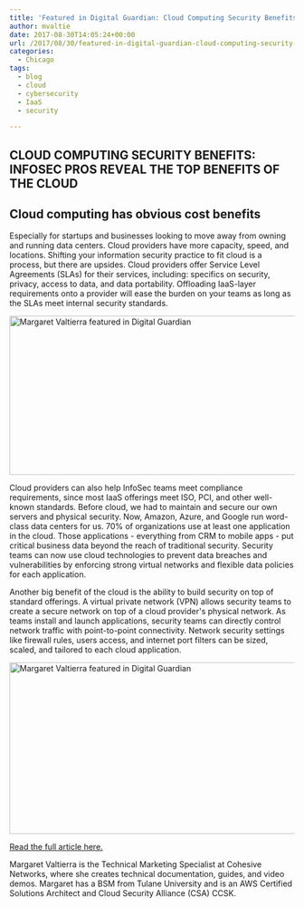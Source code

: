 ```yaml
---
title: 'Featured in Digital Guardian: Cloud Computing Security Benefits – Infosec Pros Reveal the Top Benefits of Cloud'
author: mvaltie
date: 2017-08-30T14:05:24+00:00
url: /2017/08/30/featured-in-digital-guardian-cloud-computing-security-benefits-infosec-pros-reveal-the-top-benefits-of-cloud/
categories:
  - Chicago
tags:
  - blog
  - cloud
  - cybersecurity
  - IaaS
  - security

---
```

## CLOUD COMPUTING SECURITY BENEFITS: INFOSEC PROS REVEAL THE TOP BENEFITS OF THE CLOUD

## Cloud computing has obvious cost benefits

Especially for startups and businesses looking to move away from owning and running data centers. Cloud providers have more capacity, speed, and locations. Shifting your information security practice to fit cloud is a process, but there are upsides. Cloud providers offer Service Level Agreements (SLAs) for their services, including: specifics on security, privacy, access to data, and data portability. Offloading IaaS-layer requirements onto a provider will ease the burden on your teams as long as the SLAs meet internal security standards.

[<img class="aligncenter size-large wp-image-2144" src="http://18.223.210.174/wp-content/uploads/2017/08/digguar.png?w=640" alt="Margaret Valtierra featured in Digital Guardian" width="640" height="281" />][1]

Cloud providers can also help InfoSec teams meet compliance requirements, since most IaaS offerings meet ISO, PCI, and other well-known standards. Before cloud, we had to maintain and secure our own servers and physical security. Now, Amazon, Azure, and Google run word-class data centers for us. 70% of organizations use at least one application in the cloud. Those applications - everything from CRM to mobile apps - put critical business data beyond the reach of traditional security. Security teams can now use cloud technologies to prevent data breaches and vulnerabilities by enforcing strong virtual networks and flexible data policies for each application.

Another big benefit of the cloud is the ability to build security on top of standard offerings. A virtual private network (VPN) allows security teams to create a secure network on top of a cloud provider's physical network. As teams install and launch applications, security teams can directly control network traffic with point-to-point connectivity. Network security settings like firewall rules, users access, and internet port filters can be sized, scaled, and tailored to each cloud application.

[<img class="aligncenter size-large wp-image-2145" src="http://18.223.210.174/wp-content/uploads/2017/08/digguar2.png?w=640" alt="Margaret Valtierra featured in Digital Guardian" width="640" height="303" />][2]

<a href="https://digitalguardian.com/blog/cloud-computing-security-benefits#Valtierra" target="_blank" rel="noopener noreferrer">Read the full article here.</a>

Margaret Valtierra is the Technical Marketing Specialist at Cohesive Networks, where she creates technical documentation, guides, and video demos. Margaret has a BSM from Tulane University and is an AWS Certified Solutions Architect and Cloud Security Alliance (CSA) CCSK.

&nbsp;

 [1]: http://18.223.210.174/wp-content/uploads/2017/08/digguar.png
 [2]: http://18.223.210.174/wp-content/uploads/2017/08/digguar2.png